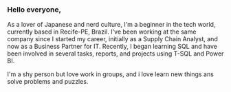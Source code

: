 
### Hello everyone,
  
As a lover of Japanese and nerd culture, I'm a beginner in the tech world, currently based in Recife-PE, Brazil. I've been working at the same company since I started my career, initially as a Supply Chain Analyst, and now as a Business Partner for IT. Recently, I began learning SQL and have been involved in several tasks, reports, and projects using T-SQL and Power BI.

I'm a shy person but love work in groups, and i love learn new things ans solve problems and puzzles.


